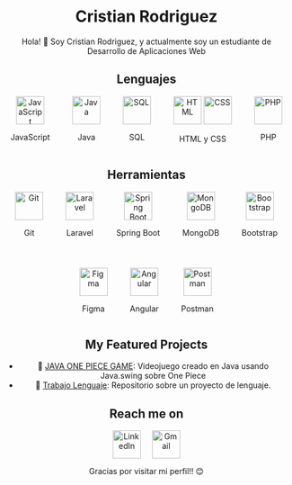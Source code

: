 <div align="center">
 
  <h1>Cristian Rodriguez</h1>
  <p>Hola! 👋 Soy Cristian Rodriguez, y actualmente soy un estudiante de Desarrollo de Aplicaciones Web</p>

  <h2>Lenguajes</h2>
  <div style="display: flex; justify-content: center; gap: 40px; flex-wrap: wrap;">
    <div style="text-align: center;">
      <img src="https://cdn.jsdelivr.net/gh/devicons/devicon/icons/javascript/javascript-original.svg" alt="JavaScript" width="50" height="50" />
      <p>JavaScript</p>
    </div>
    <div style="text-align: center;">
      <img src="https://cdn.jsdelivr.net/gh/devicons/devicon/icons/java/java-original.svg" alt="Java" width="50" height="50" />
      <p>Java</p>
    </div>
    <div style="text-align: center;">
      <img src="https://cdn.jsdelivr.net/gh/devicons/devicon/icons/mysql/mysql-original-wordmark.svg" alt="SQL" width="50" height="50" />
      <p>SQL</p>
    </div>
    <div style="text-align: center;">
      <img src="https://cdn.jsdelivr.net/gh/devicons/devicon/icons/html5/html5-original.svg" alt="HTML" width="50" height="50" />
      <img src="https://cdn.jsdelivr.net/gh/devicons/devicon/icons/css3/css3-original.svg" alt="CSS" width="50" height="50" />
      <p>HTML y CSS</p>
    </div>
    <div style="text-align: center;">
      <img src="https://cdn.jsdelivr.net/gh/devicons/devicon/icons/php/php-original.svg" alt="PHP" width="50" height="50" />
      <p>PHP</p>
    </div>
  </div>

  <h2>Herramientas</h2>
  <div style="display: flex; justify-content: center; gap: 40px; flex-wrap: wrap;">
    <div style="text-align: center;">
      <img src="https://cdn.jsdelivr.net/gh/devicons/devicon/icons/git/git-original.svg" alt="Git" width="50" height="50" />
      <p>Git</p>
    </div>
    <div style="text-align: center;">
      <img src="https://cdn.jsdelivr.net/gh/devicons/devicon/icons/laravel/laravel-plain.svg" alt="Laravel" width="50" height="50" />
      <p>Laravel</p>
    </div>
    <div style="text-align: center;">
      <img src="https://cdn.jsdelivr.net/gh/devicons/devicon/icons/spring/spring-original-wordmark.svg" alt="Spring Boot" width="50" height="50" />
      <p>Spring Boot</p>
    </div>
    <div style="text-align: center;">
      <img src="https://cdn.jsdelivr.net/gh/devicons/devicon/icons/mongodb/mongodb-original-wordmark.svg" alt="MongoDB" width="50" height="50" />
      <p>MongoDB</p>
    </div>
    <div style="text-align: center;">
      <img src="https://cdn.jsdelivr.net/gh/devicons/devicon/icons/bootstrap/bootstrap-plain-wordmark.svg" alt="Bootstrap" width="50" height="50" />
      <p>Bootstrap</p>
    </div>
    <div style="text-align: center;">
      <img src="https://cdn.jsdelivr.net/gh/devicons/devicon/icons/figma/figma-original.svg" alt="Figma" width="50" height="50" />
      <p>Figma</p>
    </div>
    <div style="text-align: center;">
      <img src="https://cdn.jsdelivr.net/gh/devicons/devicon/icons/angularjs/angularjs-original.svg" alt="Angular" width="50" height="50" />
      <p>Angular</p>
    </div>
    <div style="text-align: center;">
      <img src="https://www.vectorlogo.zone/logos/getpostman/getpostman-icon.svg" alt="Postman" width="50" height="50" />
      <p>Postman</p>
    </div>
  </div>

  <h2>My Featured Projects</h2>
  <ul>
    <li>🚀 <a href="https://github.com/GiovanniBarroso/JAVA-ONEPIECE-GAME">JAVA ONE PIECE GAME</a>: Videojuego creado en Java usando Java.swing sobre One Piece</li>
    <li>🌟 <a href="https://github.com/CristianRM05/TrabajoLenguaje">Trabajo Lenguaje</a>: Repositorio sobre un proyecto de lenguaje.</li>
  </ul>

  <h2>Reach me on</h2>
  <div style="display: flex; justify-content: center; gap: 20px;">
    <a href="https://www.linkedin.com/in/cristian-rodriguez-moreno-/">
      <img src="https://cdn.jsdelivr.net/gh/devicons/devicon/icons/linkedin/linkedin-original.svg" alt="LinkedIn" width="50" height="50" />
    </a>
    <a href="mailto:crm00423@gmail.com">
      <img src="https://cdn.jsdelivr.net/gh/devicons/devicon/icons/google/google-original.svg" alt="Gmail" width="50" height="50" />
    </a>
  </div>
  <p>Gracias por visitar mi perfil!! 😊</p>
</div>